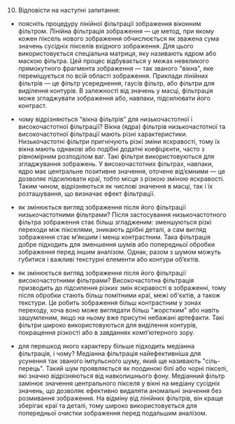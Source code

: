 10. Відповісти на наступні запитання:
- поясніть процедуру лінійної фільтрації зображення віконним
фільтром.
Лінійна фільтрація зображення — це метод, при якому кожен піксель нового зображення обчислюється як зважена сума значень сусідніх пікселів вхідного зображення. Для цього використовується спеціальна матриця, яку називають ядром або маскою фільтра. Цей процес відбувається у межах невеликого прямокутного фрагмента зображення — так званого "вікна", яке переміщується по всій області зображення. Приклади лінійних фільтрів — це фільтр усереднення, гаусів фільтр, або фільтри для виділення контурів. В залежності від значень у масці, фільтрація може згладжувати зображення або, навпаки, підсилювати його контраст.


- чому відрізняються “вікна фільтрів” для низькочастотної і
високочастотної фільтрації?
Вікна (ядра) фільтрів низькочастотної та високочастотної фільтрації мають різні характеристики. Низькочастотні фільтри пригнічують різкі зміни яскравості, тому їх вікна мають однакові або подібні додатні коефіцієнти, часто з рівномірним розподілом ваг. Такі фільтри використовуються для згладжування зображень. У високочастотних фільтрах, навпаки, ядро має центральне позитивне значення, оточене від’ємними — це дозволяє підсилювати краї, тобто місця з різкою зміною яскравості. Таким чином, відрізняються як числові значення в масці, так і їх розташування, що визначає ефект фільтрації.

- як змінюється вигляд зображення після його фільтрації
низькочастотними фільтрами?
Після застосування низькочастотного фільтра зображення стає більш згладженим: зменшуються різкі переходи між пікселями, зникають дрібні деталі, а сам вигляд зображення стає м’якшим і менш контрастним. Така фільтрація добре підходить для зменшення шумів або попередньої обробки зображення перед іншим аналізом. Однак, разом з шумом можуть губитися і важливі текстурні елементи або контури об’єктів.

- як змінюється вигляд зображення після його фільтрації
високочастотними фільтрами?
Високочастотна фільтрація призводить до підсилення різких змін яскравості в зображенні, тому після обробки стають більш помітними краї, межі об'єктів, а також текстури. Це робить зображення більш контрастним у зонах переходу, хоча воно може виглядати більш "жорстким" або навіть зашумленим, якщо на ньому вже присутні небажані артефакти. Такі фільтри широко використовуються для виділення контурів, покращення різкості або в завданнях комп’ютерного зору.

- для перешкод якого характеру більше підходить медіанна фільтрація, і
чому?
Медіанна фільтрація найефективніша для усунення так званого імпульсного шуму, який ще називають "сіль-перець". Такий шум проявляється як поодинокі білі або чорні пікселі, які значно відрізняються від навколишнього фону. Медіанний фільтр замінює значення центрального пікселя у вікні на медіану сусідніх значень, що дозволяє ефективно видаляти аномальні значення без розмивання зображення. На відміну від лінійних фільтрів, він краще зберігає краї та деталі, тому широко використовується для попередньої очистки зображення перед подальшим аналізом.

